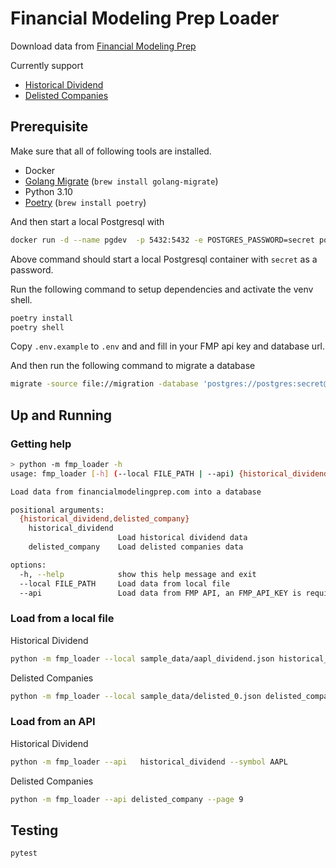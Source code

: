 # Financial Modeling Prep Loader

Download data from [Financial Modeling Prep](https://site.financialmodelingprep.com/developer/docs)

Currently support
- [Historical Dividend](https://site.financialmodelingprep.com/developer/docs#Historical-Dividends)
- [Delisted Companies](https://site.financialmodelingprep.com/developer/docs#Delisted-Companies)

## Prerequisite
Make sure that all of following tools are installed.
- Docker
- [Golang Migrate](https://github.com/golang-migrate/migrate) (`brew install golang-migrate`)
- Python 3.10
- [Poetry](https://python-poetry.org/docs/) (`brew install poetry`)

And then start a local Postgresql with
```bash
docker run -d --name pgdev  -p 5432:5432 -e POSTGRES_PASSWORD=secret postgres:14
```
Above command should start a local Postgresql container with `secret` as a password.

Run the following command to setup dependencies and activate the venv shell.
```bash
poetry install
poetry shell
```

Copy `.env.example` to `.env` and and fill in your FMP api key and database url.

And then run the following command to migrate a database
```bash
migrate -source file://migration -database 'postgres://postgres:secret@localhost:5432/postgres?sslmode=disable' up
```

## Up and Running

### Getting help
```bash
> python -m fmp_loader -h
usage: fmp_loader [-h] (--local FILE_PATH | --api) {historical_dividend,delisted_company} ...

Load data from financialmodelingprep.com into a database

positional arguments:
  {historical_dividend,delisted_company}
    historical_dividend
                        Load historical dividend data
    delisted_company    Load delisted companies data

options:
  -h, --help            show this help message and exit
  --local FILE_PATH     Load data from local file
  --api                 Load data from FMP API, an FMP_API_KEY is required in .env file
```

### Load from a local file
Historical Dividend
```bash
python -m fmp_loader --local sample_data/aapl_dividend.json historical_dividend --symbol AAPL
```

Delisted Companies
```bash
python -m fmp_loader --local sample_data/delisted_0.json delisted_company
```

### Load from an API
Historical Dividend
```bash
python -m fmp_loader --api   historical_dividend --symbol AAPL
```

Delisted Companies
```bash
python -m fmp_loader --api delisted_company --page 9
```


## Testing
```bash
pytest
```
